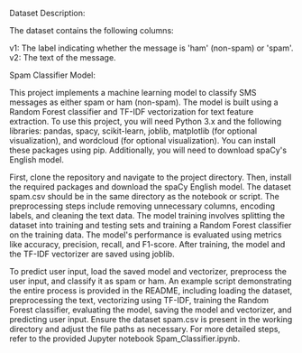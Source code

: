 Dataset Description:

The dataset contains the following columns:

v1: The label indicating whether the message is 'ham' (non-spam) or 'spam'.
v2: The text of the message.




Spam Classifier Model:

This project implements a machine learning model to classify SMS messages as either spam or ham (non-spam). The model is built using a Random Forest classifier and TF-IDF vectorization for text feature extraction. To use this project, you will need Python 3.x and the following libraries: pandas, spacy, scikit-learn, joblib, matplotlib (for optional visualization), and wordcloud (for optional visualization). You can install these packages using pip. Additionally, you will need to download spaCy's English model.

First, clone the repository and navigate to the project directory. Then, install the required packages and download the spaCy English model. The dataset spam.csv should be in the same directory as the notebook or script. The preprocessing steps include removing unnecessary columns, encoding labels, and cleaning the text data. The model training involves splitting the dataset into training and testing sets and training a Random Forest classifier on the training data. The model's performance is evaluated using metrics like accuracy, precision, recall, and F1-score. After training, the model and the TF-IDF vectorizer are saved using joblib.

To predict user input, load the saved model and vectorizer, preprocess the user input, and classify it as spam or ham. An example script demonstrating the entire process is provided in the README, including loading the dataset, preprocessing the text, vectorizing using TF-IDF, training the Random Forest classifier, evaluating the model, saving the model and vectorizer, and predicting user input. Ensure the dataset spam.csv is present in the working directory and adjust the file paths as necessary. For more detailed steps, refer to the provided Jupyter notebook Spam_Classifier.ipynb. 
